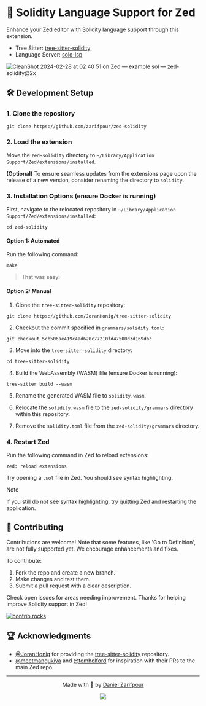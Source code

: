 # 💠 Solidity Language Support for Zed

Enhance your Zed editor with Solidity language support through this extension.

- Tree Sitter: [tree-sitter-solidity](https://github.com/JoranHonig/tree-sitter-solidity)
- Language Server: [solc-lsp]()

![CleanShot 2024-02-28 at 02 40 51 on Zed — example sol — zed-solidity@2x](https://github.com/zed-industries/extensions/assets/16494335/2af32291-3d9b-4975-b721-a819d349b085)

## 🛠️ Development Setup

### 1. Clone the repository

```shell
git clone https://github.com/zarifpour/zed-solidity
```

### 2. Load the extension

Move the `zed-solidity` directory to `~/Library/Application Support/Zed/extensions/installed`.

**(Optional)** To ensure seamless updates from the extensions page upon the release of a new version, consider renaming the directory to `solidity`.

### 3. Installation Options (ensure Docker is running)

First, navigate to the relocated repository in `~/Library/Application Support/Zed/extensions/installed`:

```shell
cd zed-solidity
```

#### Option 1: Automated

Run the following command:

```shell
make
```

> That was easy!

#### Option 2: Manual

1. Clone the `tree-sitter-solidity` repository:

```shell
git clone https://github.com/JoranHonig/tree-sitter-solidity
```

2. Checkout the commit specified in `grammars/solidity.toml`:

```shell
git checkout 5cb506ae419c4ad620c77210fd47500d3d169dbc
```

3. Move into the `tree-sitter-solidity` directory:

```shell
cd tree-sitter-solidity
```

4. Build the WebAssembly (WASM) file (ensure Docker is running):

```shell
tree-sitter build --wasm
```

5. Rename the generated WASM file to `solidity.wasm`.

6. Relocate the `solidity.wasm` file to the `zed-solidity/grammars` directory within this repository.

7. Remove the `solidity.toml` file from the `zed-solidity/grammars` directory.

### 4. Restart Zed

Run the following command in Zed to reload extensions:

```shell
zed: reload extensions
```

Try opening a `.sol` file in Zed. You should see syntax highlighting.

> [!Note]
> If you still do not see syntax highlighting, try quitting Zed and restarting the application.

## 🎸 Contributing

Contributions are welcome! Note that some features, like 'Go to Definition', are not fully supported yet. We encourage enhancements and fixes.

To contribute:

1. Fork the repo and create a new branch.
2. Make changes and test them.
3. Submit a pull request with a clear description.

Check open issues for areas needing improvement. Thanks for helping improve Solidity support in Zed!

<a href="https://github.com/zarifpour/zed-solidity/graphs/contributors">
  <img alt="contrib.rocks" src="https://contrib.rocks/image?repo=zarifpour/zed-solidity" />
</a>

## 🏆 Acknowledgments

- [@JoranHonig](https://github.com/JoranHonig) for providing the [tree-sitter-solidity](https://github.com/JoranHonig/tree-sitter-solidity) repository.
- [@meetmangukiya](https://github.com/meetmangukiya) and [@tomholford](https://github.com/tomholford) for inspiration with their PRs to the main Zed repo.

---

<div align=center>

Made with 🩵 by <a href="https://zarifpour.xyz">Daniel Zarifpour</a>

<a href="https://www.buymeacoffee.com/zarifpour"><img src="https://img.buymeacoffee.com/button-api/?text=Help me love&emoji=♥️&slug=zarifpour&button_colour=ffbbb6&font_colour=000000&font_family=Cookie&outline_colour=FF0000&coffee_colour=FFDD00" /></a>

</div>

